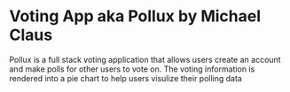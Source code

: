 # Voting App aka Pollux by Michael Claus

Pollux is a full stack voting application that allows users create an account and make polls for other users to vote on.  The voting information is rendered into a pie chart to help users visulize their polling data
